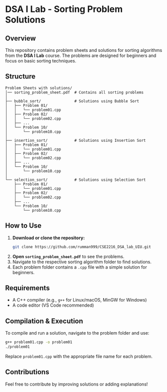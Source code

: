 # DSA I Lab - Sorting Problem Solutions

## Overview

This repository contains problem sheets and solutions for sorting algorithms from the **DSA I Lab** course. The problems are designed for beginners and focus on basic sorting techniques.

## Structure

```
Problem Sheets with solutions/
│── sorting_problem_sheet.pdf  # Contains all sorting problems
│
├── bubble_sort/               # Solutions using Bubble Sort
│   ├── Problem 01/
│   │   └── problem01.cpp
│   ├── Problem 02/
│   │   └── problem02.cpp
│   ├── ...
│   └── Problem 10/
│       └── problem10.cpp
│
├── insertion_sort/            # Solutions using Insertion Sort
│   ├── Problem 01/
│   │   └── problem01.cpp
│   ├── Problem 02/
│   │   └── problem02.cpp
│   ├── ...
│   └── Problem 10/
│       └── problem10.cpp
│
└── selection_sort/            # Solutions using Selection Sort
    ├── Problem 01/
    │   └── problem01.cpp
    ├── Problem 02/
    │   └── problem02.cpp
    ├── ...
    └── Problem 10/
        └── problem10.cpp
```

## How to Use

1. **Download or clone the repository:**
   ```sh
   git clone https://github.com/rumman999/CSE2216_DSA_lab_UIU.git
   ```
2. **Open `sorting_problem_sheet.pdf`** to see the problems.
3. Navigate to the respective sorting algorithm folder to find solutions.
4. Each problem folder contains a `.cpp` file with a simple solution for beginners.

## Requirements

- A C++ compiler (e.g., `g++` for Linux/macOS, MinGW for Windows)
- A code editor (VS Code recommended)

## Compilation & Execution

To compile and run a solution, navigate to the problem folder and use:

```sh
g++ problem01.cpp -o problem01
./problem01
```

Replace `problem01.cpp` with the appropriate file name for each problem.

## Contributions

Feel free to contribute by improving solutions or adding explanations!

